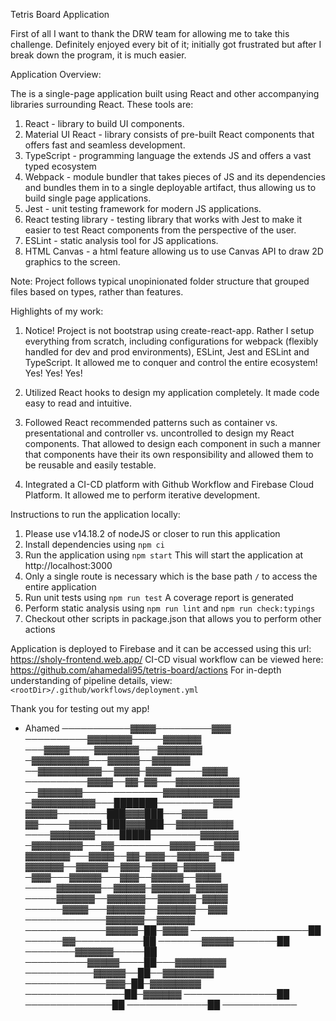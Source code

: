 Tetris Board Application

First of all I want to thank the DRW team for allowing me to take this challenge. Definitely 
enjoyed every bit of it; initially got frustrated but after I break down the program, it is much easier.

Application Overview:

The is a single-page application built using React and other accompanying libraries surrounding
React. These tools are:

1. React - library to build UI components.
2. Material UI React - library consists of pre-built React components that offers fast and seamless development.
3. TypeScript - programming language the extends JS and offers a vast typed ecosystem
4. Webpack - module bundler that takes pieces of JS and its dependencies and bundles them in to a single deployable artifact, thus
 allowing us to build single page applications.
5. Jest - unit testing framework for modern JS applications.
6. React testing library - testing library that works with Jest to make it easier to test React components from the perspective of the user.
7. ESLint - static analysis tool for JS applications.
8. HTML Canvas - a html feature allowing us to use Canvas API to draw 2D graphics to the screen.

Note: Project follows typical unopinionated folder structure that grouped files based on types, rather than features.

Highlights of my work:

1. Notice! Project is not bootstrap using create-react-app. Rather I setup everything from scratch, including configurations for webpack
(flexibly handled for dev and prod environments), ESLint, Jest and ESLint and TypeScript. It allowed me to conquer and control the entire ecosystem! Yes! Yes! Yes!

2. Utilized React hooks to design my application completely. It made code easy to read and intuitive.

3. Followed React recommended patterns such as container vs. presentational and controller vs. uncontrolled to design my
React components. That allowed to design each component in such a manner that components have their its own responsibility
and allowed them to be reusable and easily testable.

4. Integrated a CI-CD platform with Github Workflow and Firebase Cloud Platform. It allowed me to perform iterative development.

Instructions to run the application locally:

1. Please use v14.18.2 of nodeJS or closer to run this application
2. Install dependencies using `npm ci`
3. Run the application using `npm start` This will start the application at http://localhost:3000
4. Only a single route is necessary which is the base path `/` to access the entire application
5. Run unit tests using `npm run test` A coverage report is generated
6. Perform static analysis using `npm run lint` and `npm run check:typings`
7. Checkout other scripts in package.json that allows you to perform other actions


Application is deployed to Firebase and it can be accessed using this url: https://sholy-frontend.web.app/
CI-CD visual workflow can be viewed here: https://github.com/ahamedali95/tetris-board/actions
For in-depth understanding of pipeline details, view: `<rootDir>/.github/workflows/deployment.yml`

Thank you for testing out my app!
- Ahamed
───────────▓▓▓▓─────────▓▓▓
──────────▓▓▓▓▓▓▓─────▓▓▓▓▓▓
───▓▓▓▓────▓▓▓▓▓▓▓───▓▓▓▓▓▓▓
─▓▓▓▓▓▓▓▓▓───▓▓▓▓▓──▓▓▓▓▓▓
──▓▓▓▓▓▓▓▓▓▓──▓▓▓▓─▓▓▓▓─────▓▓▓▓
──────────▓▓▓▓──▓▓─▓▓───▓▓▓▓▓▓▓▓▓▓
──▓▓▓▓▓▓▓─────────────▓▓▓▓▓▓▓▓▓▓▓▓
─▓▓▓▓▓▓▓▓▓▓───███████─────────▓▓▓
▓▓▓▓▓────────███▓▓▓███───▓▓▓▓
▓▓─────▓▓▓▓▓─███▓▓▓███──▓▓▓▓▓▓▓▓▓
────▓▓▓▓▓▓▓────█████────────▓▓▓▓▓▓
─▓▓▓▓▓▓▓▓───▓▓─────────▓▓▓▓───▓▓▓▓
▓▓▓▓▓▓▓───▓▓▓▓──▓▓─▓▓▓──▓▓▓▓▓──▓▓
▓▓▓▓▓▓──▓▓▓▓▓──▓▓▓──▓▓▓▓─▓▓▓▓▓
─▓▓▓───▓▓▓▓▓───▓▓▓──▓▓▓▓▓──▓▓▓▓
─────▓▓▓▓▓▓▓──▓▓▓▓▓─▓▓▓▓▓▓─▓▓▓▓▓
─────▓▓▓▓▓▓──▓▓▓▓▓▓──▓▓▓▓▓▓─▓▓▓▓
──────▓▓▓▓───▓▓▓▓▓▓──▓▓▓▓▓▓──▓▓▓
─────────────▓▓▓▓▓▓──▓▓▓▓▓▓
─────────────▓▓▓▓▓─██─▓▓▓▓
───────────────────██
──────▓▓───────────██
───────▓▓▓▓▓───────██
────────▓▓▓▓▓▓─────██
──────────▓▓▓▓▓────██───▓▓▓▓▓▓▓▓
───────────▓▓▓▓▓──██──▓▓▓▓▓▓▓▓
─────────────▓▓▓─██─▓▓▓▓▓▓▓▓
────────────────██─▓▓▓▓▓▓
───────────────██
──────────────██
─────────────██
────────────